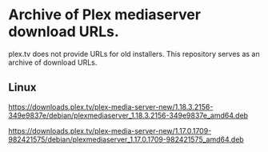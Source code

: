 # Archive of Plex mediaserver download URLs.

plex.tv does not provide URLs for old installers. This repository serves as an archive of download URLs.

Linux
----------
https://downloads.plex.tv/plex-media-server-new/1.18.3.2156-349e9837e/debian/plexmediaserver_1.18.3.2156-349e9837e_amd64.deb

https://downloads.plex.tv/plex-media-server-new/1.17.0.1709-982421575/debian/plexmediaserver_1.17.0.1709-982421575_amd64.deb

